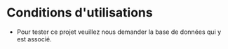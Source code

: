 # Conditions d'utilisations
* Pour tester ce projet veuillez nous demander la base de données qui y est associé.
